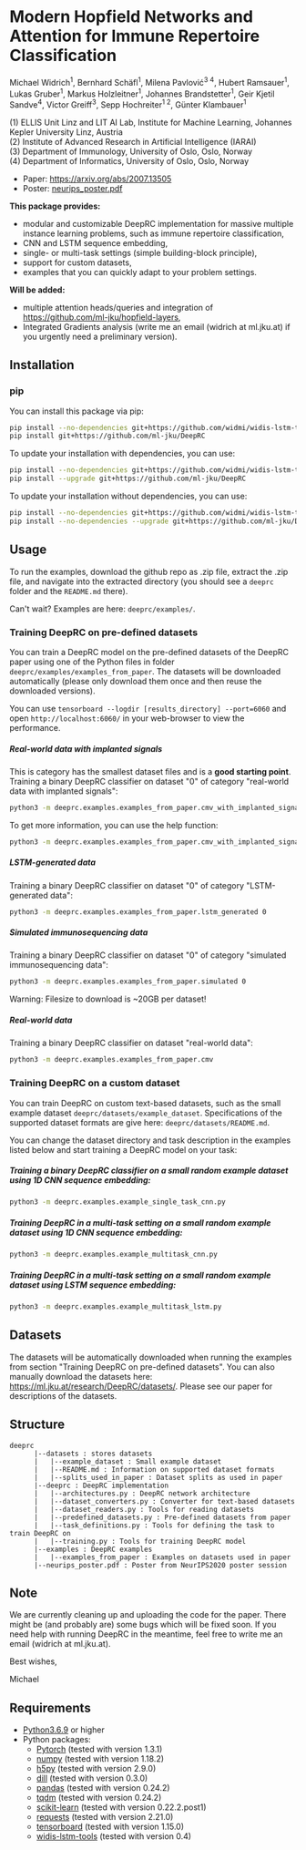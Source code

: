 # Modern Hopfield Networks and Attention for Immune Repertoire Classification

Michael Widrich<sup>1</sup>,
Bernhard Schäfl<sup>1</sup>, 
Milena Pavlović<sup>3 4</sup>,
Hubert Ramsauer<sup>1</sup>,
Lukas Gruber<sup>1</sup>,
Markus Holzleitner<sup>1</sup>,
Johannes Brandstetter<sup>1</sup>,
Geir Kjetil Sandve<sup>4</sup>, 
Victor Greiff<sup>3</sup>, 
Sepp Hochreiter<sup>1 2</sup>,
Günter Klambauer<sup>1</sup>

(1) ELLIS Unit Linz and LIT AI Lab, Institute for Machine Learning, Johannes Kepler University Linz, Austria\
(2) Institute of Advanced Research in Artificial Intelligence (IARAI)\
(3) Department of Immunology, University of Oslo, Oslo, Norway\
(4) Department of Informatics, University of Oslo, Oslo, Norway

- Paper: https://arxiv.org/abs/2007.13505
- Poster: [neurips_poster.pdf](neurips_poster.pdf)

**This package provides:**
- modular and customizable DeepRC implementation for massive multiple instance learning problems, such as immune repertoire classification,
- CNN and LSTM sequence embedding,
- single- or multi-task settings (simple building-block principle),
- support for custom datasets,
- examples that you can quickly adapt to your problem settings.

**Will be added:**
- multiple attention heads/queries and integration of https://github.com/ml-jku/hopfield-layers,
- Integrated Gradients analysis (write me an email (widrich at ml.jku.at) if you urgently need a preliminary version).

## Installation
### pip
You can install this package via pip:
```bash
pip install --no-dependencies git+https://github.com/widmi/widis-lstm-tools
pip install git+https://github.com/ml-jku/DeepRC
```

To update your installation with dependencies, you can use:

```bash
pip install --no-dependencies git+https://github.com/widmi/widis-lstm-tools
pip install --upgrade git+https://github.com/ml-jku/DeepRC
```

To update your installation without dependencies, you can use:

```bash
pip install --no-dependencies git+https://github.com/widmi/widis-lstm-tools
pip install --no-dependencies --upgrade git+https://github.com/ml-jku/DeepRC
```

## Usage
To run the examples,
download the github repo as .zip file, extract the .zip file,
and navigate into the extracted directory (you should see a `deeprc` folder and the `README.md` there).

Can't wait? Examples are here: ```deeprc/examples/```.

### Training DeepRC on pre-defined datasets
You can train a DeepRC model on the pre-defined datasets of the DeepRC paper 
using one of the Python files in folder `deeprc/examples/examples_from_paper`.
The datasets will be downloaded automatically (please only download them once and then reuse the downloaded versions).

You can use `tensorboard --logdir [results_directory] --port=6060` and 
open `http://localhost:6060/` in your web-browser to view the performance.

##### Real-world data with implanted signals
This is category has the smallest dataset files and is a **good starting point**.
Training a binary DeepRC classifier on dataset "0" of category "real-world data with implanted signals":
```bash
python3 -m deeprc.examples.examples_from_paper.cmv_with_implanted_signals 0 --n_updates 10000 --evaluate_at 2000
```

To get more information, you can use the help function:
```bash
python3 -m deeprc.examples.examples_from_paper.cmv_with_implanted_signals -h
```

##### LSTM-generated data
Training a binary DeepRC classifier on dataset "0" of category "LSTM-generated data":
```bash
python3 -m deeprc.examples.examples_from_paper.lstm_generated 0
```

##### Simulated immunosequencing data
Training a binary DeepRC classifier on dataset "0" of category "simulated immunosequencing data":
```bash
python3 -m deeprc.examples.examples_from_paper.simulated 0
```
Warning: Filesize to download is ~20GB per dataset!

##### Real-world data
Training a binary DeepRC classifier on dataset "real-world data":
```bash
python3 -m deeprc.examples.examples_from_paper.cmv
```

### Training DeepRC on a custom dataset
You can train DeepRC on custom text-based datasets,
such as the small example dataset `deeprc/datasets/example_dataset`.
Specifications of the supported dataset formats are give here: `deeprc/datasets/README.md`.

You can change the dataset directory and task description in the examples listed below and start training a DeepRC model on your task:

##### Training a binary DeepRC classifier on a small random example dataset using 1D CNN sequence embedding:
```bash
python3 -m deeprc.examples.example_single_task_cnn.py
```

##### Training DeepRC in a multi-task setting on a small random example dataset using 1D CNN sequence embedding:
```bash
python3 -m deeprc.examples.example_multitask_cnn.py
```

##### Training DeepRC in a multi-task setting on a small random example dataset using LSTM sequence embedding:
```bash
python3 -m deeprc.examples.example_multitask_lstm.py
```

## Datasets
The datasets will be automatically downloaded when running the examples from section "Training DeepRC on pre-defined datasets".
You can also manually download the datasets here: https://ml.jku.at/research/DeepRC/datasets/.
Please see our paper for descriptions of the datasets.

## Structure
```text
deeprc
      |--datasets : stores datasets
      |   |--example_dataset : Small example dataset
      |   |--README.md : Information on supported dataset formats
      |   |--splits_used_in_paper : Dataset splits as used in paper
      |--deeprc : DeepRC implementation
      |   |--architectures.py : DeepRC network architecture
      |   |--dataset_converters.py : Converter for text-based datasets
      |   |--dataset_readers.py : Tools for reading datasets
      |   |--predefined_datasets.py : Pre-defined datasets from paper
      |   |--task_definitions.py : Tools for defining the task to train DeepRC on
      |   |--training.py : Tools for training DeepRC model
      |--examples : DeepRC examples
      |   |--examples_from_paper : Examples on datasets used in paper
      |--neurips_poster.pdf : Poster from NeurIPS2020 poster session
```

## Note
We are currently cleaning up and uploading the code for the paper.
There might be (and probably are) some bugs which will be fixed soon.
If you need help with running DeepRC in the meantime,
feel free to write me an email (widrich at ml.jku.at).

Best wishes,

Michael

## Requirements
- [Python3.6.9](https://www.python.org/) or higher
- Python packages:
   - [Pytorch](https://pytorch.org/) (tested with version 1.3.1)
   - [numpy](https://www.numpy.org/) (tested with version 1.18.2)
   - [h5py](https://www.h5py.org/) (tested with version 2.9.0)
   - [dill](https://pypi.org/project/dill/) (tested with version 0.3.0)
   - [pandas](https://pandas.pydata.org/) (tested with version 0.24.2)
   - [tqdm](https://tqdm.github.io/) (tested with version 0.24.2)
   - [scikit-learn](https://scikit-learn.org/) (tested with version 0.22.2.post1)
   - [requests](https://requests.readthedocs.io/en/master/) (tested with version 2.21.0)
   - [tensorboard](https://www.tensorflow.org/tensorboard) (tested with version 1.15.0)
   - [widis-lstm-tools](https://github.com/widmi/widis-lstm-tools) (tested with version 0.4)
